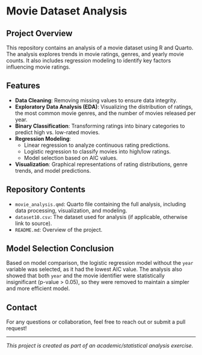 # Movie Dataset Analysis

## Project Overview
This repository contains an analysis of a movie dataset using R and Quarto. The analysis explores trends in movie ratings, genres, and yearly movie counts. It also includes regression modeling to identify key factors influencing movie ratings.

## Features
- **Data Cleaning**: Removing missing values to ensure data integrity.
- **Exploratory Data Analysis (EDA)**: Visualizing the distribution of ratings, the most common movie genres, and the number of movies released per year.
- **Binary Classification**: Transforming ratings into binary categories to predict high vs. low-rated movies.
- **Regression Modeling**: 
  - Linear regression to analyze continuous rating predictions.
  - Logistic regression to classify movies into high/low ratings.
  - Model selection based on AIC values.
- **Visualization**: Graphical representations of rating distributions, genre trends, and model predictions.

## Repository Contents
- `movie_analysis.qmd`: Quarto file containing the full analysis, including data processing, visualization, and modeling.
- `dataset10.csv`: The dataset used for analysis (if applicable, otherwise link to source).
- `README.md`: Overview of the project.

## Model Selection Conclusion
Based on model comparison, the logistic regression model without the `year` variable was selected, as it had the lowest AIC value. The analysis also showed that both `year` and the movie identifier were statistically insignificant (p-value > 0.05), so they were removed to maintain a simpler and more efficient model.

## Contact
For any questions or collaboration, feel free to reach out or submit a pull request!

---
_This project is created as part of an academic/statistical analysis exercise._
